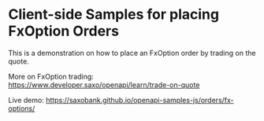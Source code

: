 # Client-side Samples for placing FxOption Orders

This is a demonstration on how to place an FxOption order by trading on the quote.

More on FxOption trading: https://www.developer.saxo/openapi/learn/trade-on-quote

Live demo: https://saxobank.github.io/openapi-samples-js/orders/fx-options/
